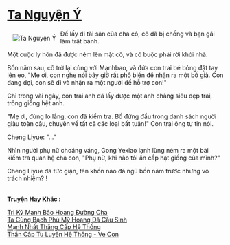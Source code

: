 <a href="https://truyentiki.com/ta-nguyen-y.31852/" title="Ta Nguyện Ý"><h1>Ta Nguyện Ý</h1></a><div style="display:table"><img align="right" style="float: left; padding: 10px;" src="https://truyentiki.com/a/img/str/src/31852.jpg" alt="Ta Nguyện Ý">Để lấy đi tài sản của cha cô, cô đã bị chồng và bạn gái làm trật bánh. <p></p> Một cuộc ly hôn đã được ném lên mặt cô, và cô buộc phải rời khỏi nhà. <p></p> Bốn năm sau, cô trở lại cùng với Mạnhbao, và đứa con trai bé bỏng đặt tay lên eo, "Mẹ ơi, con nghe nói bây giờ rất phổ biến để nhận ra một bố già. Con đang đợi, con sẽ đi và nhận ra một người để hỗ trợ con!" <p></p> Chỉ trong vài ngày, con trai anh đã lấy được một anh chàng siêu đẹp trai, trông giống hệt anh. <p></p> "Mẹ ơi, đừng lo lắng, con đã kiểm tra. Bố đứng đầu trong danh sách người giàu toàn cầu, chuyên về tất cả các loại bất tuân!" Con trai ông tự tin nói. <p></p> Cheng Liyue: "..." <p></p> Nhìn người phụ nữ choáng váng, Gong Yexiao lạnh lùng ném ra một bài kiểm tra quan hệ cha con, "Phụ nữ, khi nào tôi ăn cắp hạt giống của mình?" <p></p> Cheng Liyue đã tức giận, tên khốn nào đã ngủ bốn năm trước nhưng vô trách nhiệm? !</div><p><br><b>Truyện Hay Khác :</b></p><a href="https://truyentiki.com/tri-ky-manh-bao-hoang-duong-cha.31851/" alt="Tri Kỷ Manh Bảo Hoang Đường Cha">Tri Kỷ Manh Bảo Hoang Đường Cha</a><br/><a href="https://truyentiki.wordpress.com/2020/06/08/ta-cung-bach-phu-my-hoang-da-cau-sinh/" alt="Ta Cùng Bạch Phú Mỹ Hoang Dã Cầu Sinh">Ta Cùng Bạch Phú Mỹ Hoang Dã Cầu Sinh</a><br/><a href="https://github.com/nownovels/topcv/tree/master/truyenhay/31917/README.md" alt="Mạnh Nhất Thăng Cấp Hệ Thống">Mạnh Nhất Thăng Cấp Hệ Thống</a><br/><a href="https://github.com/nownovels/topcv/tree/master/truyenhay/31704/README.md" alt="Thần Cấp Tu Luyện Hệ Thống - Ve Con">Thần Cấp Tu Luyện Hệ Thống - Ve Con</a><br/>
